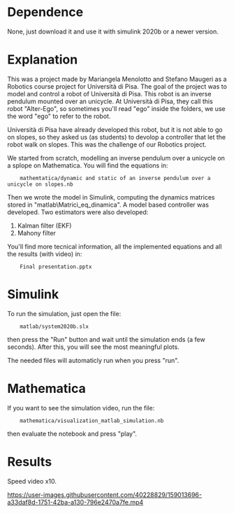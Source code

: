 # Dependence
None, just download it and use it with simulink 2020b or a newer version.


# Explanation
This was a project made by Mariangela Menolotto and Stefano Maugeri as a Robotics course project for Università di Pisa. 
The goal of the project was to model and control a robot of Università di Pisa. This robot is an inverse pendulum mounted over an unicycle. At Università di Pisa, they call this robot "Alter-Ego", so sometimes you'll read "ego" inside the folders, we use the word "ego" to refer to the robot. 

Università di Pisa have already developed this robot, but it is not able to go on slopes, so they asked us (as students) to devolop a controller that let the robot walk on slopes. This was the challenge of our Robotics project.

We started from scratch, modelling an inverse pendulum over a unicycle on a splope on Mathematica. You will find the equations in:

		mathemtatica/dynamic and static of an inverse pendulum over a unicycle on slopes.nb

Then we wrote the model in Simulink, computing the dynamics matrices stored in "matlab\Matrici_eq_dinamica\". 
A model based controller was developed. Two estimators were also developed: 
1. Kalman filter (EKF) 
2. Mahony filter

You'll find more tecnical information, all the implemented equations and all the results (with video) in:

		Final presentation.pptx
		
# Simulink
To run the simulation, just open the file:

		matlab/system2020b.slx

then press the "Run" button and wait until the simulation ends (a few seconds). After this, you will see the most meaningful plots.

The needed files will automaticly run when you press "run".


# Mathematica
If you want to see the simulation video, run the file:

		mathematica/visualization_matlab_simulation.nb

then evaluate the notebook and press "play".

# Results
Speed video x10.

https://user-images.githubusercontent.com/40228829/159013696-a33daf8d-1751-42ba-a130-796e2470a7fe.mp4
